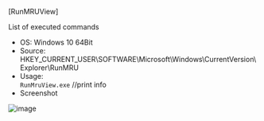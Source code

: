[RunMRUView]

List of executed commands  
- OS: Windows 10 64Bit
- Source: HKEY_CURRENT_USER\SOFTWARE\Microsoft\Windows\CurrentVersion\Explorer\RunMRU  
- Usage:  
`RunMruView.exe` //print info  
- Screenshot  

![image](https://user-images.githubusercontent.com/69110090/95095079-92263180-0765-11eb-833b-7092b1663bdd.png)
